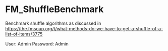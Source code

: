 # FM_ShuffleBenchmark
Benchmark shuffle algorithms as discussed in https://the.fmsoup.org/t/what-methods-do-we-have-to-get-a-shuffle-of-a-list-of-items/3775

User: Admin
Password: Admin
